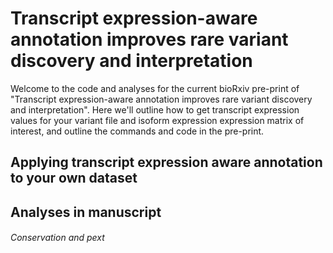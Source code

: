 # Transcript expression-aware annotation improves rare variant discovery and interpretation

Welcome to the code and analyses for the current bioRxiv pre-print of "Transcript expression-aware annotation improves rare variant discovery and interpretation". Here we'll outline how to get transcript expression values for your variant file and isoform expression expression matrix of interest, and outline the commands and code in the pre-print. 

## Applying transcript expression aware annotation to your own dataset

## Analyses in manuscript 

###### Conservation and pext
